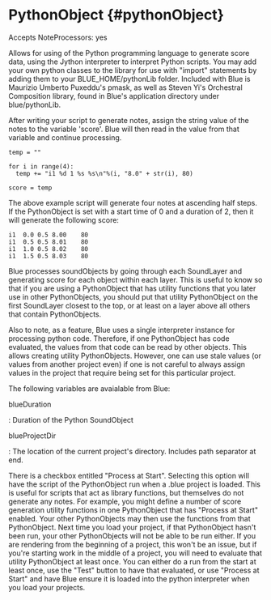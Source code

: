 PythonObject {#pythonObject}
============

Accepts NoteProcessors: yes

Allows for using of the Python programming language to generate score
data, using the Jython interpreter to interpret Python scripts. You may
add your own python classes to the library for use with \"import\"
statements by adding them to your BLUE\_HOME/pythonLib folder. Included
with Blue is Maurizio Umberto Puxeddu\'s pmask, as well as Steven Yi\'s
Orchestral Composition library, found in Blue\'s application directory
under blue/pythonLib.

After writing your script to generate notes, assign the string value of
the notes to the variable \'score\'. Blue will then read in the value
from that variable and continue processing.

    temp = ""

    for i in range(4):
      temp += "i1 %d 1 %s %s\n"%(i, "8.0" + str(i), 80)

    score = temp
        

The above example script will generate four notes at ascending half
steps. If the PythonObject is set with a start time of 0 and a duration
of 2, then it will generate the following score:

    i1  0.0 0.5 8.00    80
    i1  0.5 0.5 8.01    80
    i1  1.0 0.5 8.02    80
    i1  1.5 0.5 8.03    80
        

Blue processes soundObjects by going through each SoundLayer and
generating score for each object within each layer. This is useful to
know so that if you are using a PythonObject that has utility functions
that you later use in other PythonObjects, you should put that utility
PythonObject on the first SoundLayer closest to the top, or at least on
a layer above all others that contain PythonObjects.

Also to note, as a feature, Blue uses a single interpreter instance for
processing python code. Therefore, if one PythonObject has code
evaluated, the values from that code can be read by other objects. This
allows creating utility PythonObjects. However, one can use stale values
(or values from another project even) if one is not careful to always
assign values in the project that require being set for this particular
project.

The following variables are avaialable from Blue:

blueDuration

:   Duration of the Python SoundObject

blueProjectDir

:   The location of the current project\'s directory. Includes path
    separator at end.

There is a checkbox entitled \"Process at Start\". Selecting this option
will have the script of the PythonObject run when a .blue project is
loaded. This is useful for scripts that act as library functions, but
themselves do not generate any notes. For example, you might define a
number of score generation utility functions in one PythonObject that
has \"Process at Start\" enabled. Your other PythonObjects may then use
the functions from that PythonObject. Next time you load your project,
if that PythonObject hasn\'t been run, your other PythonObjects will not
be able to be run either. If you are rendering from the beginning of a
project, this won\'t be an issue, but if you\'re starting work in the
middle of a project, you will need to evaluate that utility PythonObject
at least once. You can either do a run from the start at least once, use
the \"Test\" button to have that evaluated, or use \"Process at Start\"
and have Blue ensure it is loaded into the python interpreter when you
load your projects.
